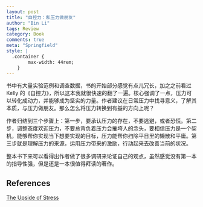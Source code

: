 ```yaml
---
layout: post
title: "自控力：和压力做朋友"
author: "Bin Li"
tags: Review
category: Book
comments: true
meta: "Springfield"
style: |
  .container {
        max-width: 44rem;
    } 
---
```



书中有大量实验范例和调查数据，书的开始部分感觉有点儿冗长，加之之前看过 Kelly 的《自控力》，所以这本我就很快速的翻了一遍。核心强调了一点，压力可以转化成动力，并能够成为坚实的力量。作者建议在日常压力中找寻意义，了解其本质，与压力做朋友。那么怎么将压力转换到有益的方向上呢？

<!--more-->

作者归结到三个步骤上：第一步，要承认压力的存在，不要逃避，或者恐慌。第二步，调整态度欢迎压力，不要总背负着压力会摧垮人的念头，要相信压力是一个契机，能够帮你实现当下想要实现的目标，压力能帮你扫除平日里的懒散和平庸。第三步就是理解压力的来源，运用压力带来的激励，行动起来去改善当前的状况。

整本书下来可以看得出作者做了很多调研来论证自己的观点，虽然感觉没有第一本的指导性强，但是还是一本很值得拜读的著作。



## References

[The Upside of Stress](https://book.douban.com/subject/26733302/)

